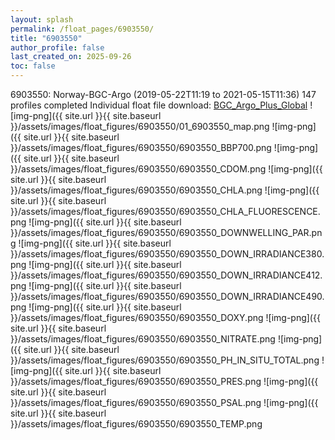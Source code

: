 ```yaml
---
layout: splash
permalink: /float_pages/6903550/
title: "6903550"
author_profile: false
last_created_on: 2025-09-26
toc: false
---
```

 
6903550: Norway-BGC-Argo (2019-05-22T11:19 to 2021-05-15T11:36)
147 profiles completed
Individual float file download: [BGC_Argo_Plus_Global](https://ftp.soest.hawaii.edu/bgc_argo_plus/Individual_Floats/outliers_removed/6903550_Sprof_processed.nc)
![img-png]({{ site.url }}{{ site.baseurl }}/assets/images/float_figures/6903550/01_6903550_map.png
![img-png]({{ site.url }}{{ site.baseurl }}/assets/images/float_figures/6903550/6903550_BBP700.png
![img-png]({{ site.url }}{{ site.baseurl }}/assets/images/float_figures/6903550/6903550_CDOM.png
![img-png]({{ site.url }}{{ site.baseurl }}/assets/images/float_figures/6903550/6903550_CHLA.png
![img-png]({{ site.url }}{{ site.baseurl }}/assets/images/float_figures/6903550/6903550_CHLA_FLUORESCENCE.png
![img-png]({{ site.url }}{{ site.baseurl }}/assets/images/float_figures/6903550/6903550_DOWNWELLING_PAR.png
![img-png]({{ site.url }}{{ site.baseurl }}/assets/images/float_figures/6903550/6903550_DOWN_IRRADIANCE380.png
![img-png]({{ site.url }}{{ site.baseurl }}/assets/images/float_figures/6903550/6903550_DOWN_IRRADIANCE412.png
![img-png]({{ site.url }}{{ site.baseurl }}/assets/images/float_figures/6903550/6903550_DOWN_IRRADIANCE490.png
![img-png]({{ site.url }}{{ site.baseurl }}/assets/images/float_figures/6903550/6903550_DOXY.png
![img-png]({{ site.url }}{{ site.baseurl }}/assets/images/float_figures/6903550/6903550_NITRATE.png
![img-png]({{ site.url }}{{ site.baseurl }}/assets/images/float_figures/6903550/6903550_PH_IN_SITU_TOTAL.png
![img-png]({{ site.url }}{{ site.baseurl }}/assets/images/float_figures/6903550/6903550_PRES.png
![img-png]({{ site.url }}{{ site.baseurl }}/assets/images/float_figures/6903550/6903550_PSAL.png
![img-png]({{ site.url }}{{ site.baseurl }}/assets/images/float_figures/6903550/6903550_TEMP.png
